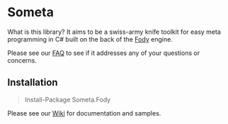 # Someta

What is this library?  It aims to be a swiss-army knife toolkit for easy meta programming in C# built on the back of the [Fody](https://github.com/Fody/Fody) engine.

Please see our [FAQ](https://github.com/kswoll/someta/wiki/FAQ) to see if it addresses any of your questions or concerns.

## Installation

> Install-Package Someta.Fody

Please see our [Wiki](https://github.com/kswoll/someta/wiki) for documentation and samples.
